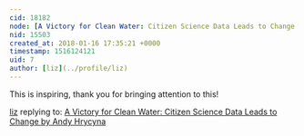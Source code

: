 ```yaml
---
cid: 18182
node: [A Victory for Clean Water: Citizen Science Data Leads to Change by Andy Hrycyna](../notes/gilbert/01-10-2018/a-victory-for-clean-water-citizen-science-data-leads-to-change)
nid: 15503
created_at: 2018-01-16 17:35:21 +0000
timestamp: 1516124121
uid: 7
author: [liz](../profile/liz)
---
```


This is inspiring, thank you for bringing attention to this!

[liz](../profile/liz) replying to: [A Victory for Clean Water: Citizen Science Data Leads to Change by Andy Hrycyna](../notes/gilbert/01-10-2018/a-victory-for-clean-water-citizen-science-data-leads-to-change)

